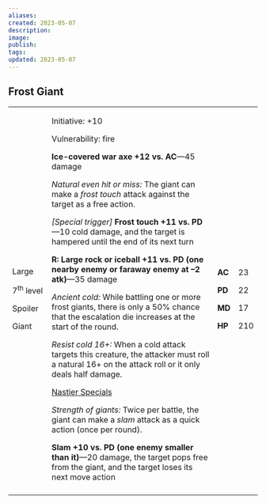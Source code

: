 ```yaml
---
aliases: 
created: 2023-05-07
description: 
image: 
publish: 
tags: 
updated: 2023-05-07
---
```


## Frost Giant

<table>
<colgroup>
<col style="width: 16%" />
<col style="width: 71%" />
<col style="width: 5%" />
<col style="width: 6%" />
</colgroup>
<tbody>
<tr class="odd">
<td><p>Large</p>
<p>7<sup>th</sup> level</p>
<p>Spoiler</p>
<p>Giant</p></td>
<td><p>Initiative: +10</p>
<p>Vulnerability: fire</p>
<p><strong>Ice-covered war axe +12 vs. AC</strong>—45 damage</p>
<p><em>Natural even hit or miss:</em> The giant can make a <em>frost
touch</em> attack against the target as a free action.</p>
<p><em>[Special trigger]</em> <strong>Frost touch +11 vs. PD</strong>—10
cold damage, and the target is hampered until the end of its next
turn</p>
<p><strong>R: Large rock or iceball +11 vs. PD (one nearby enemy or
faraway enemy at –2 atk)</strong>—35 damage</p>
<p><em>Ancient cold:</em> While battling one or more frost giants, there
is only a 50% chance that the escalation die increases at the start of
the round.</p>
<p><em>Resist cold 16+:</em> When a cold attack targets this creature,
the attacker must roll a natural 16+ on the attack roll or it only deals
half damage.</p>
<p><u>Nastier Specials</u></p>
<p><em>Strength of giants:</em> Twice per battle, the giant can make a
<em>slam</em> attack as a quick action (once per round).</p>
<p><strong>Slam +10 vs. PD (one enemy smaller than it)</strong>—20
damage, the target pops free from the giant, and the target loses its
next move action</p></td>
<td><p><strong>AC</strong></p>
<p><strong>PD</strong></p>
<p><strong>MD</strong></p>
<p><strong>HP</strong></p></td>
<td><p>23</p>
<p>22</p>
<p>17</p>
<p>210</p></td>
</tr>
<tr class="even">
<td></td>
<td></td>
<td></td>
<td></td>
</tr>
</tbody>
</table>

